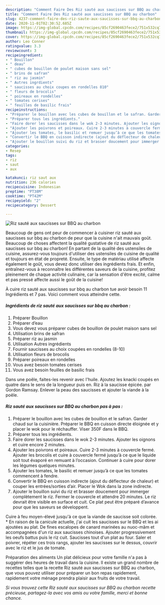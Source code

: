 ```yaml
---
description: "Comment Faire Des Riz sauté aux saucisses sur BBQ au charbon"
title: "Comment Faire Des Riz sauté aux saucisses sur BBQ au charbon"
slug: 4237-comment-faire-des-riz-saute-aux-saucisses-sur-bbq-au-charbon
date: 2020-11-01T02:30:52.685Z
image: https://img-global.cpcdn.com/recipes/85cf2690463fece2/751x532cq70/riz-saute-aux-saucisses-sur-bbq-au-charbon-photo-principale-de-la-recette.jpg
thumbnail: https://img-global.cpcdn.com/recipes/85cf2690463fece2/751x532cq70/riz-saute-aux-saucisses-sur-bbq-au-charbon-photo-principale-de-la-recette.jpg
cover: https://img-global.cpcdn.com/recipes/85cf2690463fece2/751x532cq70/riz-saute-aux-saucisses-sur-bbq-au-charbon-photo-principale-de-la-recette.jpg
author: Leo Conner
ratingvalue: 3.3
reviewcount: 3
recipeingredient:
- " Bouillon"
- " deau"
- " cubes de bouillon de poulet maison sans sel"
- " brins de safran"
- " riz au jasmin"
- " Autres ingrdients"
- " saucisses au choix coupes en rondelles 810"
- " fleurs de brocolis"
- " poireaux en rondelles"
- " tomates cerises"
- " feuilles de basilic frais"
recipeinstructions:
- "Préparer le bouillon avec les cubes de bouillon et le safran. Garder chaud sur la cuisinière. Préparer le BBQ en cuisson directe éloignée et y placer le wok pour le réchauffer. Viser 350F dans le BBQ."
- "Préparer tous les ingrédients."
- "Faire dorer les saucisses dans le wok 2-3 minutes. Ajouter les oignons et cuire encore 2 minutes."
- "Ajouter les poivrons et poireaux. Cuire 2-3 minutes à couvercle fermé. Ajouter les brocolis et cuire à couvercle fermé jusqu’à ce que le liquide soit tout évaporé en remuant à l’occasion. Continuer à cuire pour dorer les légumes quelques minutes."
- "Ajouter les tomates, le basilic et remuer jusqu’à ce que les tomates commencent à fendre."
- "Convertir le BBQ en cuisson indirecte (ajout du déflecteur de chaleur) et couper les entrées/sorties d’air. Placer le Wok dans la zone indirecte."
- "Ajouter le bouillon suivi du riz et brasser doucement pour immerger complètement le riz. Fermer le couvercle et attendre 20 minutes. Le riz devrait être visible en surface et cuit. Ce plat peut être préparé d’avance pour que les saveurs se développent."
categories:
- Resep
tags:
- riz
- saut
- aux

katakunci: riz saut aux 
nutrition: 236 calories
recipecuisine: Indonesian
preptime: "PT38M"
cooktime: "PT42M"
recipeyield: "2"
recipecategory: Dessert

---
```



![Riz sauté aux saucisses sur BBQ au charbon](https://img-global.cpcdn.com/recipes/85cf2690463fece2/751x532cq70/riz-saute-aux-saucisses-sur-bbq-au-charbon-photo-principale-de-la-recette.jpg)

Beaucoup de gens ont peur de commencer à cuisiner riz sauté aux saucisses sur bbq au charbon de peur que la cuisine n'ait mauvais goût. Beaucoup de choses affectent la qualité gustative de riz sauté aux saucisses sur bbq au charbon! En partant de la qualité des ustensiles de cuisine, assurez-vous toujours d'utiliser des ustensiles de cuisine de qualité et toujours en état de propreté. Ensuite, le type de matériau utilisé affecte également le goût, vous devez donc utiliser des ingrédients frais. Et enfin, entraînez-vous à reconnaître les différentes saveurs de la cuisine, profitez pleinement de chaque activité culinaire, car la sensation d'être excité, calme et pas pressé affecte aussi le goût de la cuisine!

<!--inarticleads1-->

À cuire riz sauté aux saucisses sur bbq au charbon tue avoir besoin 11 Ingrédients et 7 pas. Voici comment vous atteindre cette.

##### Ingrédients de riz sauté aux saucisses sur bbq au charbon :

1. Préparer  Bouillon
1. Préparer  d’eau
1. Vous devez vous préparer  cubes de bouillon de poulet maison sans sel
1. Utilisation  brins de safran
1. Préparer  riz au jasmin
1. Utilisation  Autres ingrédients
1. Fournir  saucisses au choix coupées en rondelles (8-10)
1. Utilisation  fleurs de brocolis
1. Préparer  poireaux en rondelles
1. Vous avez besoin  tomates cerises
1. Vous avez besoin  feuilles de basilic frais


Dans une poêle, faites-les revenir avec l&#39;huile. Ajoutez les knacki coupés en quatre dans le sens de la longueur puis en. Riz à la saucisse épicée. par Gordon Ramsay. Enlever la peau des saucisses et ajouter la viande à la poêle. 

<!--inarticleads2-->

##### Riz sauté aux saucisses sur BBQ au charbon pas à pas :

1. Préparer le bouillon avec les cubes de bouillon et le safran. Garder chaud sur la cuisinière. Préparer le BBQ en cuisson directe éloignée et y placer le wok pour le réchauffer. Viser 350F dans le BBQ.
1. Préparer tous les ingrédients.
1. Faire dorer les saucisses dans le wok 2-3 minutes. Ajouter les oignons et cuire encore 2 minutes.
1. Ajouter les poivrons et poireaux. Cuire 2-3 minutes à couvercle fermé. Ajouter les brocolis et cuire à couvercle fermé jusqu’à ce que le liquide soit tout évaporé en remuant à l’occasion. Continuer à cuire pour dorer les légumes quelques minutes.
1. Ajouter les tomates, le basilic et remuer jusqu’à ce que les tomates commencent à fendre.
1. Convertir le BBQ en cuisson indirecte (ajout du déflecteur de chaleur) et couper les entrées/sorties d’air. Placer le Wok dans la zone indirecte.
1. Ajouter le bouillon suivi du riz et brasser doucement pour immerger complètement le riz. Fermer le couvercle et attendre 20 minutes. Le riz devrait être visible en surface et cuit. Ce plat peut être préparé d’avance pour que les saveurs se développent.


Cuire à feu moyen-élevé jusqu&#39;à ce que la viande de saucisse soit colorée. * En raison de la canicule actuelle, j&#39;ai cuit les saucisses sur le BBQ et les ai ajoutées au plat. De fines escalopes de canard marinées au nuoc-mâm et accompagnées d&#39;un riz aux saucisses chinoises. Ajouter progressivement les oeufs battus puis le riz cuit. Saucisses tout d&#39;un plat au four. Saler et poivrer, répéter ces trois rangs, ajouter les saucisses sur le dessus, couvrir avec le riz et le jus de tomate. 

<!--inarticleads1-->

<p>
Préparation des aliments Un plat délicieux pour votre famille n'a pas à suggérer des heures de travail dans la cuisine. Il existe un grand nombre de recettes telles que la recette Riz sauté aux saucisses sur BBQ au charbon, que vous pouvez utiliser pour préparer un bon repas rapidement, rapidement votre ménage prendra plaisir aux fruits de votre travail.
</p>

<p>
<i>Si vous trouvez cette Riz sauté aux saucisses sur BBQ au charbon recette précieuse, partagez-la avec vos amis ou votre famille, merci et bonne chance.</i>
</p>
